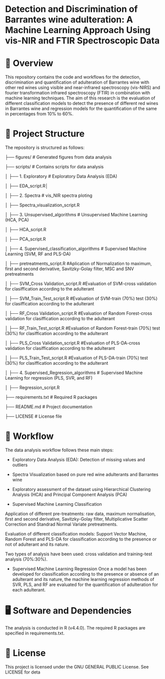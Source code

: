 # Detection and Discrimination of Barrantes wine adulteration: A Machine Learning Approach Using vis-NIR and FTIR Spectroscopic Data
# 📌 Overview
This repository contains the code and workflows for the detection, discrimination and quantification of adulteration of Barrantes wine with other red wines using visible and near-infrared spectroscopy (vis-NIRS) and fourier transformation infrared spectroscopy (FTIR) in combination with machine learning techniques.
The aim of this research is the evaluation of different classification models to detect the presence of different red wines in Barrantes wine and regression models for the quantification of the same in percentages from 10% to 60%.

# 📂 Project Structure

The repository is structured as follows:

├── figures/                             # Generated figures from data analysis

├── scripts/                             # Contains scripts for data analysis

│   ├── 1. Exploratory                              # Exploratory Data Analysis (EDA)

│       ├── EDA_script.R│       

│   ├── 2. Spectra                              # vis_NIR spectra ploting 

│       ├── Spectra_visualization_script.R

│   ├── 3. Unsupervised_algorithms          # Unsupervised Machine Learning (HCA, PCA)

│       ├── HCA_script.R

│       ├── PCA_script.R

│   ├── 4. Supervised_classification_algorithms            # Supervised Machine Learning (SVM, RF and PLS-DA)

│       ├── pretreatments_script.R              #Aplication of Normalization to maximum, first and second derivative, Savitzky-Golay filter, MSC and SNV pretreatments

│       ├── SVM_Cross Validation_script.R      #Evaluation of SVM-cross validation for clasiffication according to the adulterant

│       ├── SVM_Train_Test_script.R      #Evaluation of SVM-train (70%) test (30%) for clasiffication according to the adulterant

│       ├── RF_Cross Validation_script.R      #Evaluation of Random Forest-cross validation for clasiffication according to the adulterant

│       ├── RF_Train_Test_script.R      #Evaluation of Random Forest-train (70%) test (30%) for clasiffication according to the adulterant

│       ├── PLS_Cross Validation_script.R      #Evaluation of PLS-DA-cross validation for clasiffication according to the adulterant

│       ├── PLS_Train_Test_script.R      #Evaluation of PLS-DA-train (70%) test (30%) for clasiffication according to the adulterant

│   ├── 4. Supervised_Regression_algorithms            # Supervised Machine Learning for regression (PLS, SVR, and RF)

│       ├── Regression_script.R      

├── requirements.txt                     # Required R packages

├── README.md                            # Project documentation

├── LICENSE                              # License file


# 🔄 Workflow
The data analysis workflow follows these main steps:

- Exploratory Data Analysis (EDA): Detection of missing values and outliers

- Spectra Visualization based on pure red wine adulterants and Barrantes wine

- Exploratory assessment of the dataset using Hierarchical Clustering Analysis (HCA) and Principal Component Analysis (PCA)

- Supervised Machine Learning Classification

Application of different pre-treatments: raw data, maximum normalisation, first and second derivative, Savitzky-Golay filter, Multiplicative Scatter Correction and Standrad Normal Variate pretreatments.

Evaluation of different classification models: Support Vector Machine, Random Forest and PLS-DA for classification according to the presence or not of adulterant and its nature. 

Two types of analysis have been used: cross validation and training-test analysis (70%:30%).

- Supervised Machine Learning Regression
Once a model has been developed for classification according to the presence or absence of an adulterant and its nature, the machine learning regression methods of SVR, PLS, and RF are evaluated for the quantification of adulteration for each adulterant.


# 🖥️ Software and Dependencies
The analysis is conducted in R (v4.4.0). The required R packages are specified in requirements.txt.

# 📜 License
This project is licensed under the GNU GENERAL PUBLIC License. See LICENSE for deta
